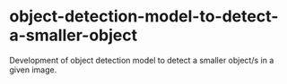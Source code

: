 # object-detection-model-to-detect-a-smaller-object
Development of object detection model to detect a smaller object/s in a given image.
